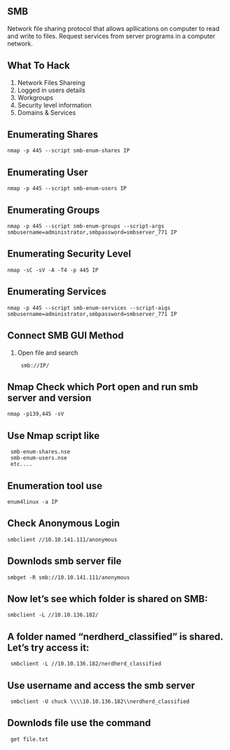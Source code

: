 ## SMB 

Network file sharing protocol that allows apllications on computer to read and write to files. Request services from server programs in a computer network.
  
## What To Hack 

1. Network Files Shareing
2. Logged in users details
3. Workgroups
4. Security level information
5. Domains & Services

## Enumerating Shares

    nmap -p 445 --script smb-enum-shares IP

## Enumerating User

    nmap -p 445 --script smb-enum-users IP
    
## Enumerating Groups

    nmap -p 445 --script smb-enum-groups --script-args smbusername=administrator,smbpassword=smbserver_771 IP

## Enumerating Security Level

    nmap -sC -sV -A -T4 -p 445 IP

## Enumerating Services

    nmap -p 445 --script smb-enum-services --script-aigs smbusername=administrator,smbpassword=smbserver_771 IP
## Connect SMB GUI Method 

1. Open file and search

        smb://IP/
    
## Nmap Check which Port open and run smb server and version 

    nmap -p139,445 -sV 
        

## Use Nmap script like

     smb-enum-shares.nse
     smb-enum-users.nse
     etc....

## Enumeration tool use 

    enum4linux -a IP


## Check Anonymous Login

    smbclient //10.10.141.111/anonymous
    
    
## Downlods smb server file 

    smbget -R smb://10.10.141.111/anonymous



## Now let’s see which folder is shared on SMB:

    smbclient -L //10.10.136.182/


## A folder named “nerdherd_classified” is shared. Let’s try access it:

     smbclient -L //10.10.136.182/nerdherd_classified


## Use username and access the smb server 

     smbclient -U chuck \\\\10.10.136.182\\nerdherd_classified


## Downlods file use the command 

     get file.txt
